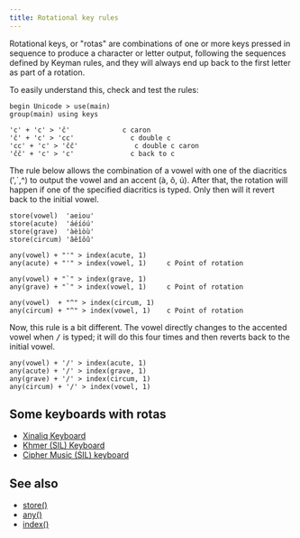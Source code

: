 ```yaml
---
title: Rotational key rules
---
```


Rotational keys, or "rotas" are combinations of one or more keys pressed in sequence to produce a character or letter output, following the sequences defined by Keyman rules, and they will always end up back to the first letter as part of a rotation.

To easily understand this, check and test the rules:
```keyman
begin Unicode > use(main)
group(main) using keys

'c' + 'c' > 'č'             c caron
'č' + 'c' > 'cc'              c double c
'cc' + 'c' > 'čč'              c double c caron
'čč' + 'c' > 'c'              c back to c
```

The rule below allows the combination of a vowel with one of the diacritics (',\`,^) to output the vowel and an accent (à, ô, ú). After that, the rotation will happen if one of the specified diacritics is typed. Only then will it revert back to the initial vowel.

```keyman
store(vowel)  'aeiou'
store(acute)  'áéíóú'
store(grave)  'àèìòù'
store(circum) 'âêîôû'

any(vowel) + "'" > index(acute, 1)
any(acute) + "'" > index(vowel, 1)     c Point of rotation

any(vowel) + "`" > index(grave, 1)
any(grave) + "`" > index(vowel, 1)     c Point of rotation

any(vowel)  + "^" > index(circum, 1)
any(circum) + "^" > index(vowel, 1)    c Point of rotation
```

Now, this rule is a bit different. The vowel directly changes to the accented vowel when <kbd>/</kbd> is typed; it will do this four times and then reverts back to the initial vowel.

```keyman
any(vowel) + '/' > index(acute, 1)
any(acute) + '/' > index(grave, 1)
any(grave) + '/' > index(circum, 1)
any(circum) + '/' > index(vowel, 1)
```

## Some keyboards with rotas
* [Xinaliq Keyboard](https://github.com/keymanapp/keyboards/blob/master/release/x/xinaliq/source/xinaliq.kmn#L133)
* [Khmer (SIL) Keyboard](https://github.com/keymanapp/keyboards/blob/master/release/sil/sil_khmer/source/sil_khmer.kmn#L146)
* [Cipher Music (SIL) keyboard](https://github.com/keymanapp/keyboards/blob/master/release/sil/sil_cipher_music/source/sil_cipher_music.kmn#L25)

## See also
* [store()](../reference/store)
* [any()](../reference/any)
* [index()](../reference/index)
